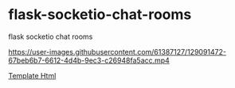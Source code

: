 # flask-socketio-chat-rooms
flask socketio chat rooms


https://user-images.githubusercontent.com/61387127/129091472-67beb6b7-6612-4d4b-9ec3-c26948fa5acc.mp4


[Template Html](https://codepen.io/supah/pen/jqOBqp)

